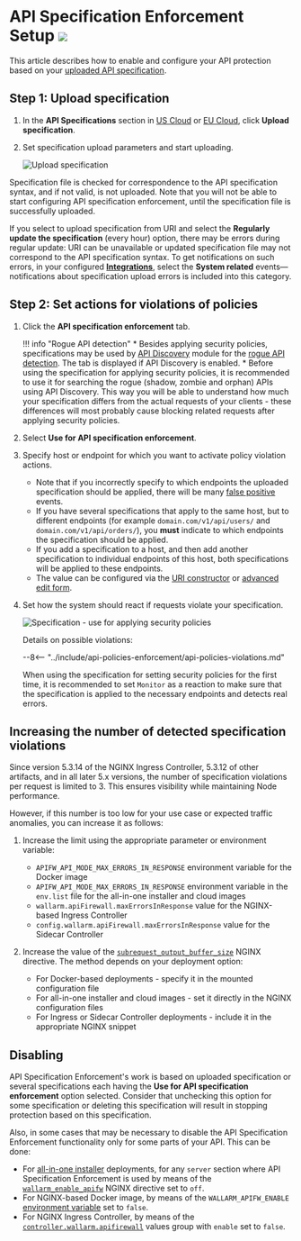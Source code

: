 [waf-mode-instr]:   ../admin-en/configure-wallarm-mode.md

# API Specification Enforcement Setup <a href="../../about-wallarm/subscription-plans/#core-subscription-plans"><img src="../../images/api-security-tag.svg" style="border: none;"></a>

This article describes how to enable and configure your API protection based on your [uploaded API specification](overview.md).

## Step 1: Upload specification

1. In the **API Specifications** section in [US Cloud](https://us1.my.wallarm.com/api-specifications/) or [EU Cloud](https://my.wallarm.com/api-specifications/), click **Upload specification**.
1. Set specification upload parameters and start uploading.

    ![Upload specification](../images/api-specification-enforcement/specificaton-upload.png)

Specification file is checked for correspondence to the API specification syntax, and if not valid, is not uploaded. Note that you will not be able to start configuring API specification enforcement, until the specification file is successfully uploaded.

If you select to upload specification from URI and select the **Regularly update the specification** (every hour) option, there may be errors during regular update: URI can be unavailable or updated specification file may not correspond to the API specification syntax. To get notifications on such errors, in your configured [**Integrations**](../user-guides/settings/integrations/integrations-intro.md), select the **System related** events—notifications about specification upload errors is included into this category.

## Step 2: Set actions for violations of policies

1. Click the **API specification enforcement** tab.

    !!! info "Rogue API detection"
        * Besides applying security policies, specifications may be used by [API Discovery](../api-discovery/overview.md) module for the [rogue API detection](../api-discovery/rogue-api.md). The tab is displayed if API Discovery is enabled.
        * Before using the specification for applying security policies, it is recommended to use it for searching the rogue (shadow, zombie and orphan) APIs using API Discovery. This way you will be able to understand how much your specification differs from the actual requests of your clients - these differences will most probably cause blocking related requests after applying security policies.

1. Select **Use for API specification enforcement**.
1. Specify host or endpoint for which you want to activate policy violation actions.

    * Note that if you incorrectly specify to which endpoints the uploaded specification should be applied, there will be many [false positive](../about-wallarm/protecting-against-attacks.md#false-positives) events.
    * If you have several specifications that apply to the same host, but to different endpoints (for example `domain.com/v1/api/users/` and `domain.com/v1/api/orders/`), you **must** indicate to which endpoints the specification should be applied.
    * If you add a specification to a host, and then add another specification to individual endpoints of this host, both specifications will be applied to these endpoints.
    * The value can be configured via the [URI constructor](../user-guides/rules/rules.md#uri-constructor) or [advanced edit form](../user-guides/rules/rules.md#advanced-edit-form).

1. Set how the system should react if requests violate your specification.

    ![Specification - use for applying security policies](../images/api-specification-enforcement/specification-use-for-api-policies-enforcement.png)

    Details on possible violations:

    --8<-- "../include/api-policies-enforcement/api-policies-violations.md"

    When using the specification for setting security policies for the first time, it is recommended to set `Monitor` as a reaction to make sure that the specification is applied to the necessary endpoints and detects real errors.

## Increasing the number of detected specification violations

Since version 5.3.14 of the NGINX Ingress Controller, 5.3.12 of other artifacts, and in all later 5.x versions, the number of specification violations per request is limited to 3. This ensures visibility while maintaining Node performance.

However, if this number is too low for your use case or expected traffic anomalies, you can increase it as follows:

1. Increase the limit using the appropriate parameter or environment variable:

    * `APIFW_API_MODE_MAX_ERRORS_IN_RESPONSE` environment variable for the Docker image
    * `APIFW_API_MODE_MAX_ERRORS_IN_RESPONSE` environment variable in the `env.list` file for the all-in-one installer and cloud images
    * `wallarm.apiFirewall.maxErrorsInResponse` value for the NGINX-based Ingress Controller
    * `config.wallarm.apiFirewall.maxErrorsInResponse` value for the Sidecar Controller
1. Increase the value of the [`subrequest_output_buffer_size`](https://nginx.org/en/docs/http/ngx_http_core_module.html#subrequest_output_buffer_size) NGINX directive. The method depends on your deployment option:

    * For Docker-based deployments - specify it in the mounted configuration file
    * For all-in-one installer and cloud images - set it directly in the NGINX configuration files
    * For Ingress or Sidecar Controller deployments - include it in the appropriate NGINX snippet

## Disabling

API Specification Enforcement's work is based on uploaded specification or several specifications each having the **Use for API specification enforcement** option selected. Consider that unchecking this option for some specification or deleting this specification will result in stopping protection based on this specification.

Also, in some cases that may be necessary to disable the API Specification Enforcement functionality only for some parts of your API. This can be done:

* For [all-in-one installer](../installation/nginx/all-in-one.md) deployments, for any `server` section where API Specification Enforcement is used by means of the [`wallarm_enable_apifw`](../admin-en/configure-parameters-en.md#wallarm_enable_apifw) NGINX directive set to `off`.
* For NGINX-based Docker image, by means of the `WALLARM_APIFW_ENABLE` [environment variable](../admin-en/installation-docker-en.md#run-the-container-passing-the-environment-variables) set to `false`.
* For NGINX Ingress Controller, by means of the [`controller.wallarm.apifirewall`](../admin-en/configure-kubernetes-en.md#controllerwallarmapifirewall) values group with `enable` set to `false`.
